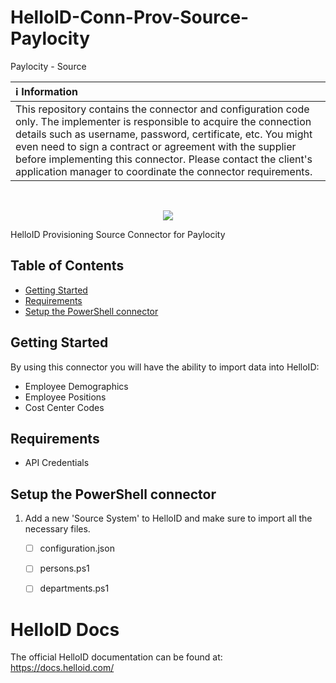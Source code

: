 # HelloID-Conn-Prov-Source-Paylocity
Paylocity - Source

| :information_source: Information |
|:---------------------------|
| This repository contains the connector and configuration code only. The implementer is responsible to acquire the connection details such as username, password, certificate, etc. You might even need to sign a contract or agreement with the supplier before implementing this connector. Please contact the client's application manager to coordinate the connector requirements.       |

<br />

<p align="center">
  <img src="Assets/Logo.jpg">
</p>
HelloID Provisioning Source Connector for Paylocity

<!-- TABLE OF CONTENTS -->
## Table of Contents
* [Getting Started](#getting-started)
* [Requirements](#Requirements)
* [Setup the PowerShell connector](#setup-the-powershell-connector)

<!-- GETTING STARTED -->
## Getting Started
By using this connector you will have the ability to import data into HelloID:
* Employee Demographics
* Employee Positions
* Cost Center Codes

## Requirements
- API Credentials


## Setup the PowerShell connector
1. Add a new 'Source System' to HelloID and make sure to import all the necessary files.

    - [ ] configuration.json
    - [ ] persons.ps1
    - [ ] departments.ps1


# HelloID Docs
The official HelloID documentation can be found at: https://docs.helloid.com/
